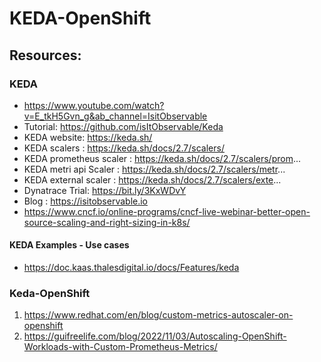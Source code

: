 # KEDA-OpenShift

## Resources:

### KEDA
- https://www.youtube.com/watch?v=E_tkH5Gvn_g&ab_channel=IsitObservable
- Tutorial: https://github.com/isItObservable/Keda
- KEDA website: https://keda.sh/
- KEDA scalers : https://keda.sh/docs/2.7/scalers/
- KEDA prometheus scaler  : https://keda.sh/docs/2.7/scalers/prom...
- KEDA metri api Scaler : https://keda.sh/docs/2.7/scalers/metr...
- KEDA external scaler : https://keda.sh/docs/2.7/scalers/exte...
- Dynatrace Trial: https://bit.ly/3KxWDvY
- Blog : https://isitobservable.io
- https://www.cncf.io/online-programs/cncf-live-webinar-better-open-source-scaling-and-right-sizing-in-k8s/

#### KEDA Examples - Use cases
- https://doc.kaas.thalesdigital.io/docs/Features/keda

### Keda-OpenShift
1. https://www.redhat.com/en/blog/custom-metrics-autoscaler-on-openshift
2. https://guifreelife.com/blog/2022/11/03/Autoscaling-OpenShift-Workloads-with-Custom-Prometheus-Metrics/
